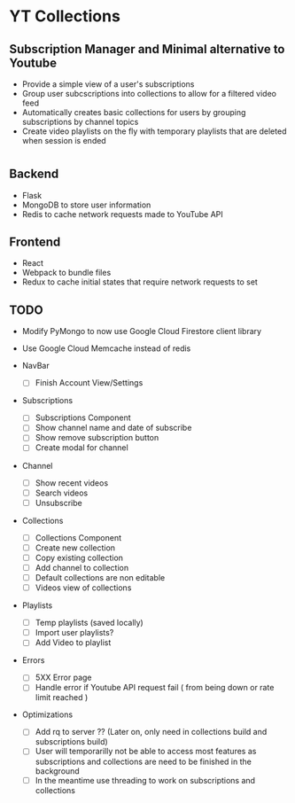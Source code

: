 # YT Collections

## Subscription Manager and Minimal alternative to Youtube
- Provide a simple view of a user's subscriptions 
- Group user subcscriptions into collections to allow for a filtered video feed
- Automatically creates basic collections for users by grouping subscriptions by channel topics
- Create video playlists on the fly with temporary playlists that are deleted when session is ended

# 

## Backend
- Flask
- MongoDB to store user information
- Redis to cache network requests made to YouTube API

## Frontend
- React
- Webpack to bundle files
- Redux to cache initial states that require network requests to set

## TODO
- Modify PyMongo to now use Google Cloud Firestore client library
- Use Google Cloud Memcache instead of redis

- NavBar
    - [ ] Finish Account View/Settings

- Subscriptions
    - [ ] Subscriptions Component
    - [ ] Show channel name and date of subscribe
    - [ ] Show remove subscription button
    - [ ] Create modal for channel

- Channel
    - [ ] Show recent videos
    - [ ] Search videos
    - [ ] Unsubscribe

- Collections
    - [ ] Collections Component
    - [ ] Create new collection
    - [ ] Copy existing collection
    - [ ] Add channel to collection
    - [ ] Default collections are non editable
    - [ ] Videos view of collections 

- Playlists
    - [ ] Temp playlists (saved locally)
    - [ ] Import user playlists?
    - [ ] Add Video to playlist

- Errors
    - [ ] 5XX Error page
    - [ ] Handle error if Youtube API request fail ( from being down or rate limit reached )

- Optimizations
    - [ ] Add rq to server ?? (Later on, only need in collections build and subscriptions build)
    - [ ] User will temporarilly not be able to access most features as subscriptions and collections are need to be finished in the background
    - [ ] In the meantime use threading to work on subscriptions and collections